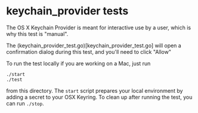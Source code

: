# keychain_provider tests

The OS X Keychain Provider is meant for interactive use by a user, which
is why this test is "manual".

The (keychain_provider_test.go)[keychain_provider_test.go] will open a
confirmation dialog during this test, and you'll need to click "Allow"

To run the test locally if you are working on a Mac, just run

```
./start
./test
```

from this directory. The `start` script prepares your local
environment by adding a secret to your OSX Keyring.  To clean up after running
the test, you can run `./stop`.

